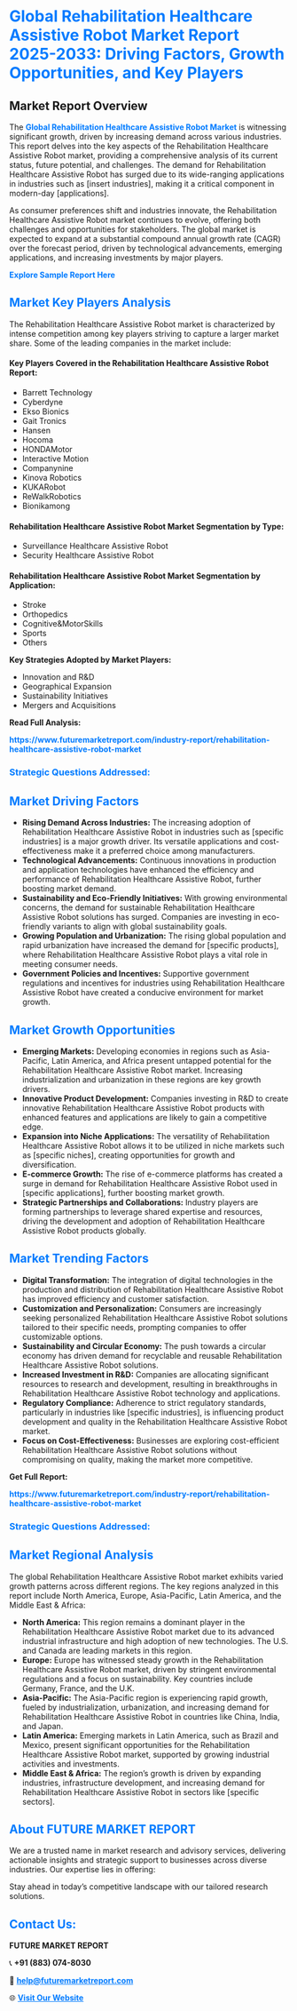 <h1 style="color: #007BFF;">Global Rehabilitation Healthcare Assistive Robot Market Report 2025-2033: Driving Factors, Growth Opportunities, and Key Players</h1>

<section id="overview">
<h2>Market Report Overview</h2>
<p>The <a href="https://www.futuremarketreport.com/industry-report/rehabilitation-healthcare-assistive-robot-market" style="color: #007BFF; text-decoration: none;"><strong>Global Rehabilitation Healthcare Assistive Robot Market</strong></a> is witnessing significant growth, driven by increasing demand across various industries. This report delves into the key aspects of the Rehabilitation Healthcare Assistive Robot market, providing a comprehensive analysis of its current status, future potential, and challenges. The demand for Rehabilitation Healthcare Assistive Robot has surged due to its wide-ranging applications in industries such as [insert industries], making it a critical component in modern-day [applications].</p>
<p>As consumer preferences shift and industries innovate, the Rehabilitation Healthcare Assistive Robot market continues to evolve, offering both challenges and opportunities for stakeholders. The global market is expected to expand at a substantial compound annual growth rate (CAGR) over the forecast period, driven by technological advancements, emerging applications, and increasing investments by major players.</p>
</section>

<section id="overview">
<p><a href="https://www.futuremarketreport.com/request-sample/reportId=35769" style="color: #007BFF; text-decoration: none;"><strong>Explore Sample Report Here</strong></a></p>
</section>

<section id="key-players">
<h2 style="color: #007BFF;">Market Key Players Analysis</h2>
<p>The Rehabilitation Healthcare Assistive Robot market is characterized by intense competition among key players striving to capture a larger market share. Some of the leading companies in the market include:</p>
<h4>Key Players Covered in the Rehabilitation Healthcare Assistive Robot Report:</h4>
<ul><li>Barrett Technology</li><li>Cyberdyne</li><li>Ekso Bionics</li><li>Gait Tronics</li><li>Hansen</li><li>Hocoma</li><li>HONDAMotor</li><li>Interactive Motion</li><li>Companynine</li><li>Kinova Robotics</li><li>KUKARobot</li><li>ReWalkRobotics</li><li>Bionikamong</li></ul>
<h4>Rehabilitation Healthcare Assistive Robot Market Segmentation by Type:</h4>
<ul><li>Surveillance Healthcare Assistive Robot</li><li>Security Healthcare Assistive Robot</li></ul>

<h4>Rehabilitation Healthcare Assistive Robot Market Segmentation by Application:</h4>
<ul><li>Stroke</li><li>Orthopedics</li><li>Cognitive&amp;MotorSkills</li><li>Sports</li><li>Others</li></ul>
<p><strong>Key Strategies Adopted by Market Players:</strong></p>
<ul>
<li>Innovation and R&D</li>
<li>Geographical Expansion</li>
<li>Sustainability Initiatives</li>
<li>Mergers and Acquisitions</li>
</ul>
</section>

<section>
<p><strong>Read Full Analysis: </strong></p><a href="https://www.futuremarketreport.com/industry-report/rehabilitation-healthcare-assistive-robot-market" style="color: #007BFF; text-decoration: none;"><strong>https://www.futuremarketreport.com/industry-report/rehabilitation-healthcare-assistive-robot-market</strong></a>
<h3 style="color: #007BFF;">Strategic Questions Addressed:</h3>
</section>

<section id="driving-factors">
<h2 style="color: #007BFF;">Market Driving Factors</h2>
<ul>
<li><strong>Rising Demand Across Industries:</strong> The increasing adoption of Rehabilitation Healthcare Assistive Robot in industries such as [specific industries] is a major growth driver. Its versatile applications and cost-effectiveness make it a preferred choice among manufacturers.</li>
<li><strong>Technological Advancements:</strong> Continuous innovations in production and application technologies have enhanced the efficiency and performance of Rehabilitation Healthcare Assistive Robot, further boosting market demand.</li>
<li><strong>Sustainability and Eco-Friendly Initiatives:</strong> With growing environmental concerns, the demand for sustainable Rehabilitation Healthcare Assistive Robot solutions has surged. Companies are investing in eco-friendly variants to align with global sustainability goals.</li>
<li><strong>Growing Population and Urbanization:</strong> The rising global population and rapid urbanization have increased the demand for [specific products], where Rehabilitation Healthcare Assistive Robot plays a vital role in meeting consumer needs.</li>
<li><strong>Government Policies and Incentives:</strong> Supportive government regulations and incentives for industries using Rehabilitation Healthcare Assistive Robot have created a conducive environment for market growth.</li>
</ul>
</section>

<section id="growth-opportunities">
<h2 style="color: #007BFF;">Market Growth Opportunities</h2>
<ul>
<li><strong>Emerging Markets:</strong> Developing economies in regions such as Asia-Pacific, Latin America, and Africa present untapped potential for the Rehabilitation Healthcare Assistive Robot market. Increasing industrialization and urbanization in these regions are key growth drivers.</li>
<li><strong>Innovative Product Development:</strong> Companies investing in R&D to create innovative Rehabilitation Healthcare Assistive Robot products with enhanced features and applications are likely to gain a competitive edge.</li>
<li><strong>Expansion into Niche Applications:</strong> The versatility of Rehabilitation Healthcare Assistive Robot allows it to be utilized in niche markets such as [specific niches], creating opportunities for growth and diversification.</li>
<li><strong>E-commerce Growth:</strong> The rise of e-commerce platforms has created a surge in demand for Rehabilitation Healthcare Assistive Robot used in [specific applications], further boosting market growth.</li>
<li><strong>Strategic Partnerships and Collaborations:</strong> Industry players are forming partnerships to leverage shared expertise and resources, driving the development and adoption of Rehabilitation Healthcare Assistive Robot products globally.</li>
</ul>
</section>

<section id="trending-factors">
<h2 style="color: #007BFF;">Market Trending Factors</h2>
<ul>
<li><strong>Digital Transformation:</strong> The integration of digital technologies in the production and distribution of Rehabilitation Healthcare Assistive Robot has improved efficiency and customer satisfaction.</li>
<li><strong>Customization and Personalization:</strong> Consumers are increasingly seeking personalized Rehabilitation Healthcare Assistive Robot solutions tailored to their specific needs, prompting companies to offer customizable options.</li>
<li><strong>Sustainability and Circular Economy:</strong> The push towards a circular economy has driven demand for recyclable and reusable Rehabilitation Healthcare Assistive Robot solutions.</li>
<li><strong>Increased Investment in R&D:</strong> Companies are allocating significant resources to research and development, resulting in breakthroughs in Rehabilitation Healthcare Assistive Robot technology and applications.</li>
<li><strong>Regulatory Compliance:</strong> Adherence to strict regulatory standards, particularly in industries like [specific industries], is influencing product development and quality in the Rehabilitation Healthcare Assistive Robot market.</li>
<li><strong>Focus on Cost-Effectiveness:</strong> Businesses are exploring cost-efficient Rehabilitation Healthcare Assistive Robot solutions without compromising on quality, making the market more competitive.</li>
</ul>
</section>

<section>
<p><strong>Get Full Report: </strong></p><a href="https://www.futuremarketreport.com/industry-report/rehabilitation-healthcare-assistive-robot-market" style="color: #007BFF; text-decoration: none;"><strong>https://www.futuremarketreport.com/industry-report/rehabilitation-healthcare-assistive-robot-market</strong></a>
<h3 style="color: #007BFF;">Strategic Questions Addressed:</h3>
</section>


<section id="regional-analysis">
<h2 style="color: #007BFF;">Market Regional Analysis</h2>
<p>The global Rehabilitation Healthcare Assistive Robot market exhibits varied growth patterns across different regions. The key regions analyzed in this report include North America, Europe, Asia-Pacific, Latin America, and the Middle East & Africa:</p>
<ul>
<li><strong>North America:</strong> This region remains a dominant player in the Rehabilitation Healthcare Assistive Robot market due to its advanced industrial infrastructure and high adoption of new technologies. The U.S. and Canada are leading markets in this region.</li>
<li><strong>Europe:</strong> Europe has witnessed steady growth in the Rehabilitation Healthcare Assistive Robot market, driven by stringent environmental regulations and a focus on sustainability. Key countries include Germany, France, and the U.K.</li>
<li><strong>Asia-Pacific:</strong> The Asia-Pacific region is experiencing rapid growth, fueled by industrialization, urbanization, and increasing demand for Rehabilitation Healthcare Assistive Robot in countries like China, India, and Japan.</li>
<li><strong>Latin America:</strong> Emerging markets in Latin America, such as Brazil and Mexico, present significant opportunities for the Rehabilitation Healthcare Assistive Robot market, supported by growing industrial activities and investments.</li>
<li><strong>Middle East & Africa:</strong> The region’s growth is driven by expanding industries, infrastructure development, and increasing demand for Rehabilitation Healthcare Assistive Robot in sectors like [specific sectors].</li>
</ul>
</section>

<footer>
<h2 style="color: #007BFF;">About FUTURE MARKET REPORT</h2>
<p>We are a trusted name in market research and advisory services, delivering actionable insights and strategic support to businesses across diverse industries. Our expertise lies in offering:</p>

<p>Stay ahead in today’s competitive landscape with our tailored research solutions.</p>

<h2 style="color: #007BFF;">Contact Us:</h2>
<p><strong>FUTURE MARKET REPORT</strong></p>
<p>📞 <strong>+91 (883) 074-8030</strong></p>
<p>📧 <strong><a href="mailto:help@futuremarketreport.com" style="color: #007BFF;">help@futuremarketreport.com</a></strong></p>
<p>🌐 <strong><a href="https://www.futuremarketreport.com/" style="color: #007BFF;">Visit Our Website</a></strong></p>
</footer>